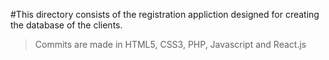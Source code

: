 #This directory consists of the registration appliction designed for creating the database of the clients.
> Commits are made in HTML5, CSS3, PHP, Javascript and React.js
